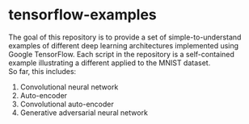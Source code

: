 # tensorflow-examples
The goal of this repository is to provide a set of simple-to-understand examples of different deep learning architectures implemented using Google TensorFlow.  Each script in the repository is a self-contained example illustrating a different applied to the MNIST dataset.  
So far, this includes:  
1. Convolutional neural network
2. Auto-encoder
3. Convolutional auto-encoder
4. Generative adversarial neural network


